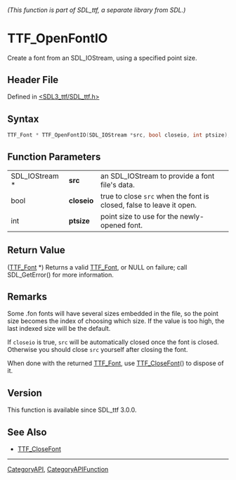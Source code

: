 ###### (This function is part of SDL_ttf, a separate library from SDL.)
# TTF_OpenFontIO

Create a font from an SDL_IOStream, using a specified point size.

## Header File

Defined in [<SDL3_ttf/SDL_ttf.h>](https://github.com/libsdl-org/SDL_ttf/blob/main/include/SDL3_ttf/SDL_ttf.h)

## Syntax

```c
TTF_Font * TTF_OpenFontIO(SDL_IOStream *src, bool closeio, int ptsize);
```

## Function Parameters

|                |             |                                                                      |
| -------------- | ----------- | -------------------------------------------------------------------- |
| SDL_IOStream * | **src**     | an SDL_IOStream to provide a font file's data.                       |
| bool           | **closeio** | true to close `src` when the font is closed, false to leave it open. |
| int            | **ptsize**  | point size to use for the newly-opened font.                         |

## Return Value

([TTF_Font](TTF_Font) *) Returns a valid [TTF_Font](TTF_Font), or NULL on
failure; call SDL_GetError() for more information.

## Remarks

Some .fon fonts will have several sizes embedded in the file, so the point
size becomes the index of choosing which size. If the value is too high,
the last indexed size will be the default.

If `closeio` is true, `src` will be automatically closed once the font is
closed. Otherwise you should close `src` yourself after closing the font.

When done with the returned [TTF_Font](TTF_Font), use
[TTF_CloseFont](TTF_CloseFont)() to dispose of it.

## Version

This function is available since SDL_ttf 3.0.0.

## See Also

- [TTF_CloseFont](TTF_CloseFont)

----
[CategoryAPI](CategoryAPI), [CategoryAPIFunction](CategoryAPIFunction)

